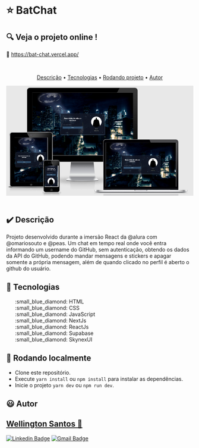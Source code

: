 # :star: BatChat

## :mag: Veja o projeto online !

:link: https://bat-chat.vercel.app/

<br>
<p align="center">
 <a href="#heavy_check_mark-Descrição">Descrição</a> •
 <a href="#hammer-Tecnologias">Tecnologias</a> •
 <a href="#game_die-Rodando localmente">Rodando projeto</a> •
 <a href="#smiley-autor">Autor</a>
</p>

<img src="https://github.com/WSantos79/BatChat/blob/main/public/screenshot.PNG?raw=true"><br><br>

## :heavy_check_mark: **Descrição**

Projeto desenvolvido durante a imersão React da @alura com @omariosouto e @peas. Um chat em tempo real onde você entra informando um username do GitHub, sem autenticação, obtendo os dados da API do GitHub, podendo mandar mensagens e stickers e apagar somente a própria mensagem, além de quando clicado no perfil é aberto o github do usuário.

## :hammer: **Tecnologias**

<ul type="none">
<li>:small_blue_diamond: HTML</li>
<li>:small_blue_diamond: CSS</li>
<li>:small_blue_diamond: JavaScript</li>
<li>:small_blue_diamond: NextJs</li>
<li>:small_blue_diamond: ReactJs</li>
<li>:small_blue_diamond: Supabase</li>
<li>:small_blue_diamond: SkynexUI</li> 
</ul>

## :game_die: Rodando localmente

+ Clone este repositório.
+ Execute `yarn install` ou `npm install` para instalar as dependências.
+ Inicie o projeto `yarn dev` ou `npm run dev`.

## :smiley: Autor

## <a href="https://github.com/WSantos79">Wellington Santos 🚀</a>

[![Linkedin Badge](https://img.shields.io/badge/-WellingtonSantos79-blue?style=flat-square&logo=Linkedin&logoColor=white&link=https://www.linkedin.com/in/wellingtonsantos79/)](https://www.linkedin.com/in/wellingtonsantos79/) 
[![Gmail Badge](https://img.shields.io/badge/-WellingtonSantos7799@gmail.com-c14438?style=flat-square&logo=Gmail&logoColor=white&link=mailto:wellingtonsantos7799@gmail.com)](mailto:wellingtonsantos7799@gmail.com)














